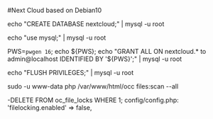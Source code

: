 #Next Cloud based on Debian10


echo "CREATE DATABASE nextcloud;"  | mysql -u root

echo "use mysql;"  | mysql -u root

PWS=`pwgen 16`; echo ${PWS}; echo "GRANT ALL ON nextcloud.* to admin@localhost IDENTIFIED BY '${PWS}';"  | mysql -u root

echo "FLUSH PRIVILEGES;"  | mysql -u root

sudo -u www-data php /var/www/html/occ files:scan --all


-DELETE FROM oc_file_locks WHERE 1;
config/config.php:
'filelocking.enabled' => false,
